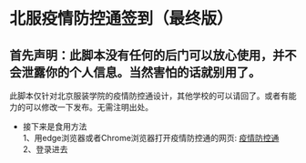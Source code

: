 北服疫情防控通签到（最终版）
===============
首先声明：此脚本没有任何的后门可以放心使用，并不会泄露你的个人信息。当然害怕的话就别用了。
---------------
此脚本仅针对北京服装学院的疫情防控通设计，其他学校的可以请回了。或者有能力的可以修改一下发布。无需注明出处。<br>

 * 接下来是食用方法 
 <br> 1、用edge浏览器或者Chrome浏览器打开疫情防控通的网页:
[疫情防控通]([https://wx.bift.edu.cn/uc/wap/login](https://wx.bift.edu.cn/uc/wap/login?redirect=https%3A%2F%2Fwx.bift.edu.cn%2Fsite%2FapplicationSquare%2Findex%3Fsid%3D3) "快点进去呀") 
 <br> 2、登录进去 



